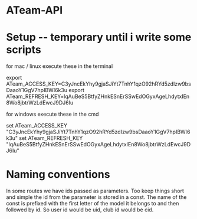 # ATeam-API

# Setup -- temporary until i write some scripts

for mac / linux execute these in the terminal

export ATeam_ACCESS_KEY=C3yJncEkYhy9gjaSJiYt7TnhY1qzO92hRYd5zdIzw9bsDaaoY1GgV7hpIBWI6k3u
export ATeam_REFRESH_KEY=lqAuBeS5BtfyZHnkESnErSSwEdOGyxAgeLhdytxIEn8Wo8jbtrWzLdEwcJ9DJ6Iu

for windows execute these in the cmd

set ATeam_ACCESS_KEY "C3yJncEkYhy9gjaSJiYt7TnhY1qzO92hRYd5zdIzw9bsDaaoY1GgV7hpIBWI6k3u"
set ATeam_REFRESH_KEY "lqAuBeS5BtfyZHnkESnErSSwEdOGyxAgeLhdytxIEn8Wo8jbtrWzLdEwcJ9DJ6Iu"

# Naming conventions

In some routes we have ids passed as parameters. Too keep things short and simple the id from the parameter is stored in a const. The name of the const is prefixed with the first letter of the model it belongs to and then followed by id. So user id would be uid, club id would be cid.

